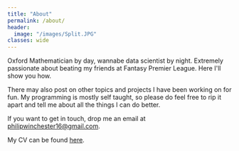 ```yaml
---
title: "About"
permalink: /about/
header:
  image: "/images/Split.JPG"
classes: wide
---
```


Oxford Mathematician by day, wannabe data scientist by night. Extremely passionate about beating my friends at Fantasy Premier League. Here I'll show you how.

There may also post on other topics and projects I have been working on for fun. My programming is mostly self taught, so please do feel free to rip it apart and tell me about all the things I can do better.

If you want to get in touch, drop me an email at <a href="mailto:philipwinchester16@gmail.com">philipwinchester16@gmail.com</a>.

My CV can be found <a href="/Data/Curriculum Vitae, Philip Winchester.pdf">here</a>.
